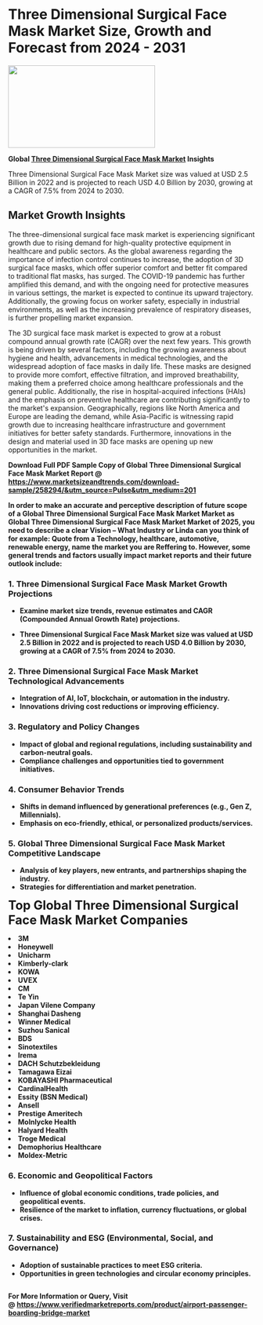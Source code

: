 <H1>Three Dimensional Surgical Face Mask Market Size, Growth and Forecast from 2024 - 2031</H1><img class="aligncenter size-medium wp-image-584254" src="https://thirdeyenews.in/wp-content/uploads/2024/09/Global-Market-Research-300x168.jpeg" alt="" width="300" height="168" /><p><strong>Global&nbsp;<a href="https://www.marketsizeandtrends.com/download-sample/258294/&amp;utm_source=Pulse&amp;utm_medium=201">Three Dimensional Surgical Face Mask Market</a> Insights</strong></p><p>Three Dimensional Surgical Face Mask Market size was valued at USD 2.5 Billion in 2022 and is projected to reach USD 4.0 Billion by 2030, growing at a CAGR of 7.5% from 2024 to 2030.</p><p><h2>Market Growth Insights</h2> <p>The three-dimensional surgical face mask market is experiencing significant growth due to rising demand for high-quality protective equipment in healthcare and public sectors. As the global awareness regarding the importance of infection control continues to increase, the adoption of 3D surgical face masks, which offer superior comfort and better fit compared to traditional flat masks, has surged. The COVID-19 pandemic has further amplified this demand, and with the ongoing need for protective measures in various settings, the market is expected to continue its upward trajectory. Additionally, the growing focus on worker safety, especially in industrial environments, as well as the increasing prevalence of respiratory diseases, is further propelling market expansion.</p> <p><strong></strong></p> <p>The 3D surgical face mask market is expected to grow at a robust compound annual growth rate (CAGR) over the next few years. This growth is being driven by several factors, including the growing awareness about hygiene and health, advancements in medical technologies, and the widespread adoption of face masks in daily life. These masks are designed to provide more comfort, effective filtration, and improved breathability, making them a preferred choice among healthcare professionals and the general public. Additionally, the rise in hospital-acquired infections (HAIs) and the emphasis on preventive healthcare are contributing significantly to the market's expansion. Geographically, regions like North America and Europe are leading the demand, while Asia-Pacific is witnessing rapid growth due to increasing healthcare infrastructure and government initiatives for better safety standards. Furthermore, innovations in the design and material used in 3D face masks are opening up new opportunities in the market.</p> <p><strong></p><p><span class=""><strong>Download Full PDF Sample Copy of Global Three Dimensional Surgical Face Mask Market Report</strong> @ <a href="https://www.marketsizeandtrends.com/download-sample/258294/&amp;utm_source=Pulse&amp;utm_medium=201" target="_blank">https://www.marketsizeandtrends.com/download-sample/258294/&amp;utm_source=Pulse&amp;utm_medium=201</a></span></p><p>In order to make an accurate and perceptive description of future scope of a Global&nbsp;Three Dimensional Surgical Face Mask Market Market as Global&nbsp;Three Dimensional Surgical Face Mask Market Market of 2025, you need to describe a clear Vision &ndash; What Industry or Linda can you think of for example: Quote from a Technology, healthcare, automotive, renewable energy, name the market you are Reffering to. However, some general trends and factors usually impact market reports and their future outlook include:</p><h3>1.&nbsp;<strong>Three Dimensional Surgical Face Mask Market Growth Projections</strong></h3><ul><li>Examine market size trends, revenue estimates and CAGR (Compounded Annual Growth Rate) projections.</li><li><p>Three Dimensional Surgical Face Mask Market size was valued at USD 2.5 Billion in 2022 and is projected to reach USD 4.0 Billion by 2030, growing at a CAGR of 7.5% from 2024 to 2030.</p></li></ul><h3>2.&nbsp;<strong>Three Dimensional Surgical Face Mask Market Technological Advancements</strong></h3><ul><li>Integration of AI, IoT, blockchain, or automation in the industry.</li><li>Innovations driving cost reductions or improving efficiency.</li></ul><h3>3.&nbsp;<strong>Regulatory and Policy Changes</strong></h3><ul><li>Impact of global and regional regulations, including sustainability and carbon-neutral goals.</li><li>Compliance challenges and opportunities tied to government initiatives.</li></ul><h3>4.&nbsp;<strong>Consumer Behavior Trends</strong></h3><ul><li>Shifts in demand influenced by generational preferences (e.g., Gen Z, Millennials).</li><li>Emphasis on eco-friendly, ethical, or personalized products/services.</li></ul><h3>5.&nbsp;<strong>Global Three Dimensional Surgical Face Mask Market Competitive Landscape</strong></h3><ul><li>Analysis of key players, new entrants, and partnerships shaping the industry.</li><li>Strategies for differentiation and market penetration.</li></ul><p data-pm-slice="1 1 []"><span style="color: inherit; font-family: inherit; font-size: 25px;">Top Global Three Dimensional Surgical Face Mask Market Companies</span></p><div class="" data-test-id=""><p><li>3M</li><li> Honeywell</li><li> Unicharm</li><li> Kimberly-clark</li><li> KOWA</li><li> UVEX</li><li> CM</li><li> Te Yin</li><li> Japan Vilene Company</li><li> Shanghai Dasheng</li><li> Winner Medical</li><li> Suzhou Sanical</li><li> BDS</li><li> Sinotextiles</li><li> Irema</li><li> DACH Schutzbekleidung</li><li> Tamagawa Eizai</li><li> KOBAYASHI Pharmaceutical</li><li> CardinalHealth</li><li> Essity (BSN Medical)</li><li> Ansell</li><li> Prestige Ameritech</li><li> Molnlycke Health</li><li> Halyard Health</li><li> Troge Medical</li><li> Demophorius Healthcare</li><li> Moldex-Metric</li></p></div><h3>6.&nbsp;<strong>Economic and Geopolitical Factors</strong></h3><ul><li>Influence of global economic conditions, trade policies, and geopolitical events.</li><li>Resilience of the market to inflation, currency fluctuations, or global crises.</li></ul><h3>7.&nbsp;<strong>Sustainability and ESG (Environmental, Social, and Governance)</strong></h3><ul><li>Adoption of sustainable practices to meet ESG criteria.</li><li>Opportunities in green technologies and circular economy principles.</li></ul><h2><strong style="font-size: 14px;">For More Information or Query, Visit @&nbsp;</strong><a style="background-color: #ffffff; font-size: 14px;" href="https://www.marketsizeandtrends.com/report/three-dimensional-surgical-face-mask-market/" target="_blank">https://www.verifiedmarketreports.com/product/airport-passenger-boarding-bridge-market</a></h2>
